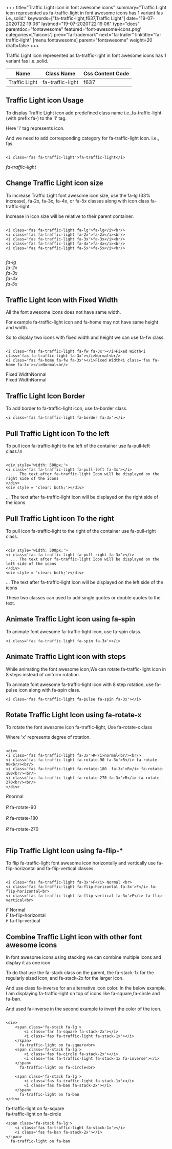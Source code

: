+++
title="Traffic Light icon in font awesome icons"
summary="Traffic Light icon represented as fa-traffic-light in font awesome icons has 1 variant fas i.e.,solid."
keywords=["fa-traffic-light,f637,Traffic Light"]
date="19-07-2020T22:19:06"
lastmod="19-07-2020T22:19:06"
type="docs"
parentdoc="fontawesome"
featured='font-awesome-icons.png'
categories=['faicons']
prev="fa-trademark"
next="fa-trailer"
linktitle="fa-traffic-light"
[menu.fontawesome]
parent="fontawesome"
weight=20
draft=false
+++


Traffic Light icon represented as fa-traffic-light in font awesome icons has 1 variant fas i.e.,solid.

<div class='table-responsive'><table class='table'><thead><tr><th>Name</th><th>Class Name</th><th>Css Content Code</th></tr></thead><tbody><tr><td>Traffic Light</td><td>fa-traffic-light</td><td>f637</td></tr></tbody></table></div>



## Traffic Light icon Usage

To display Traffic Light icon add predefined class name i.e.,fa-traffic-light (with prefix fa-) to the 'i' tag.

Here 'i' tag represents icon.

And we need to add corresponding category for fa-traffic-light icon. i.e., fas.


```

<i class='fas fa-traffic-light'>fa-traffic-light</i>
```

<i class='fas fa-traffic-light'>fa-traffic-light</i>




## Change Traffic Light icon size
To increase Traffic Light font awesome icon size, use the fa-lg (33% increase), fa-2x, fa-3x, fa-4x, or fa-5x classes along with icon class fa-traffic-light.

Increase in icon size will be relative to their parent container. 

```

<i class='fas fa-traffic-light fa-lg'>fa-lg</i><br/>
<i class='fas fa-traffic-light fa-2x'>fa-2x</i><br/>
<i class='fas fa-traffic-light fa-3x'>fa-3x</i><br/>
<i class='fas fa-traffic-light fa-4x'>fa-4x</i><br/>
<i class='fas fa-traffic-light fa-5x'>fa-5x</i><br/>
            
```

<i class='fas fa-traffic-light fa-lg'>fa-lg</i><br/>
<i class='fas fa-traffic-light fa-2x'>fa-2x</i><br/>
<i class='fas fa-traffic-light fa-3x'>fa-3x</i><br/>
<i class='fas fa-traffic-light fa-4x'>fa-4x</i><br/>
<i class='fas fa-traffic-light fa-5x'>fa-5x</i><br/>
            



## Traffic Light Icon with Fixed Width 

All the font awesome icons does not have same width.

For example fa-traffic-light icon and fa-home may not have same height and width.

So to display two icons with fixed width and height we can use fa-fw class.


```

<i class='fas fa-traffic-light fa-fw fa-3x'></i>Fixed Width<i class='fas fa-traffic-light fa-3x'></i>Normal<br/>
<i class='fas fa-home fa-fw fa-3x'></i>Fixed Width<i class='fas fa-home fa-3x'></i>Normal<br/>
```

<i class='fas fa-traffic-light fa-fw fa-3x'></i>Fixed Width<i class='fas fa-traffic-light fa-3x'></i>Normal<br/>
<i class='fas fa-home fa-fw fa-3x'></i>Fixed Width<i class='fas fa-home fa-3x'></i>Normal<br/>



## Traffic Light Icon Border 

To add border to fa-traffic-light icon, use fa-border class.


```
<i class='fas fa-traffic-light fa-border fa-3x'></i>

```
<i class='fas fa-traffic-light fa-border fa-3x'></i>





## Pull Traffic Light icon To the left

To pull icon fa-traffic-light to the left of the container use fa-pull-left class.\n

```

<div style='width: 500px;'>
<i class='fas fa-traffic-light fa-pull-left fa-3x'></i>
  ... The text after fa-traffic-light Icon will be displayed on the right side of the icons
</div>
<div style = 'clear: both;'></div>
```

<div style='width: 500px;'>
<i class='fas fa-traffic-light fa-pull-left fa-3x'></i>
  ... The text after fa-traffic-light Icon will be displayed on the right side of the icons
</div>
<div style = 'clear: both;'></div>




## Pull Traffic Light icon To the right
To pull icon fa-traffic-light to the right of the container use fa-pull-right class.

```

<div style='width: 500px;'>
<i class='fas fa-traffic-light fa-pull-right fa-3x'></i>
  ... The text after fa-traffic-light Icon will be displayed on the left side of the icons
</div>
<div style = 'clear: both;'></div>
```

<div style='width: 500px;'>
<i class='fas fa-traffic-light fa-pull-right fa-3x'></i>
  ... The text after fa-traffic-light Icon will be displayed on the left side of the icons
</div>
<div style = 'clear: both;'></div>

These two classes can used to add single quotes or double quotes to the text.


## Animate Traffic Light icon using fa-spin
To animate font awesome fa-traffic-light icon, use fa-spin class.

```
<i class='fas fa-traffic-light fa-spin fa-3x'></i>
```
<i class='fas fa-traffic-light fa-spin fa-3x'></i>




## Animate Traffic Light icon with steps
While animating the font awesome icon,We can rotate fa-traffic-light icon in 8 steps instead of uniform rotation.

To animate font awesome fa-traffic-light icon with 8 step rotation, use fa-pulse icon along with fa-spin class.


```
<i class='fas fa-traffic-light fa-pulse fa-spin fa-3x'></i>

```
<i class='fas fa-traffic-light fa-pulse fa-spin fa-3x'></i>





## Rotate Traffic Light Icon using fa-rotate-x
To rotate the font awesome icon fa-traffic-light, Use fa-rotate-x class

Where 'x' represents degree of rotation.


```

<div>
<i class='fas fa-traffic-light fa-3x'>R</i>normal<br/><br/>
<i class='fas fa-traffic-light fa-rotate-90 fa-3x'>R</i> fa-rotate-90<br/><br/> 
<i class='fas fa-traffic-light fa-rotate-180  fa-3x'>R</i> fa-rotate-180<br/><br/> 
<i class='fas fa-traffic-light fa-rotate-270 fa-3x'>R</i> fa-rotate-270<br/><br/>
</div>
```

<div>
<i class='fas fa-traffic-light fa-3x'>R</i>normal<br/><br/>
<i class='fas fa-traffic-light fa-rotate-90 fa-3x'>R</i> fa-rotate-90<br/><br/> 
<i class='fas fa-traffic-light fa-rotate-180  fa-3x'>R</i> fa-rotate-180<br/><br/> 
<i class='fas fa-traffic-light fa-rotate-270 fa-3x'>R</i> fa-rotate-270<br/><br/>
</div>




## Flip Traffic Light Icon using fa-flip-*
To flip fa-traffic-light font awesome icon horizontally and vertically use fa-flip-horizontal and fa-flip-vertical classes. 

```

<i class='fas fa-traffic-light fa-3x'>F</i> Normal <br>
<i class='fas fa-traffic-light fa-flip-horizontal fa-3x'>F</i> fa-flip-horizontal<br>
<i class='fas fa-traffic-light fa-flip-vertical fa-3x'>F</i> fa-flip-vertical<br>
```

<i class='fas fa-traffic-light fa-3x'>F</i> Normal <br>
<i class='fas fa-traffic-light fa-flip-horizontal fa-3x'>F</i> fa-flip-horizontal<br>
<i class='fas fa-traffic-light fa-flip-vertical fa-3x'>F</i> fa-flip-vertical<br>




## Combine Traffic Light icon with other font awesome icons
In font awesome icons,using stacking we can combine multiple icons and display it as one icon 

To do that use the fa-stack class on the parent, the fa-stack-1x for the regularly sized icon, and fa-stack-2x for the larger icon.

And use class fa-inverse for an alternative icon color. 
In the below example, I am displaying fa-traffic-light on top of icons like fa-square,fa-circle and fa-ban.

And used fa-inverse in the second example to invert the color of the icon.

```

<div>
    <span class='fa-stack fa-lg'>
        <i class='far fa-square fa-stack-2x'></i>
        <i class='fas fa-traffic-light fa-stack-1x'></i>
    </span>
      fa-traffic-light on fa-square<br>
    <span class='fa-stack fa-lg'>
        <i class='fas fa-circle fa-stack-2x'></i>
        <i class='fas fa-traffic-light fa-stack-1x fa-inverse'></i>
    </span>
      fa-traffic-light on fa-circle<br>

    <span class='fa-stack fa-lg'>
        <i class='fas fa-traffic-light fa-stack-1x'></i>
        <i class='fas fa-ban fa-stack-2x'></i>
    </span>
      fa-traffic-light on fa-ban
</div>
```

<div>
    <span class='fa-stack fa-lg'>
        <i class='far fa-square fa-stack-2x'></i>
        <i class='fas fa-traffic-light fa-stack-1x'></i>
    </span>
      fa-traffic-light on fa-square<br>
    <span class='fa-stack fa-lg'>
        <i class='fas fa-circle fa-stack-2x'></i>
        <i class='fas fa-traffic-light fa-stack-1x fa-inverse'></i>
    </span>
      fa-traffic-light on fa-circle<br>

    <span class='fa-stack fa-lg'>
        <i class='fas fa-traffic-light fa-stack-1x'></i>
        <i class='fas fa-ban fa-stack-2x'></i>
    </span>
      fa-traffic-light on fa-ban
</div>






